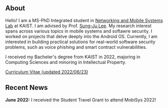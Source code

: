 ## About

Hello! I am a MS-PhD Integrated student in [Networking and Mobile Systems Lab](https://nmsl.kaist.ac.kr/) at KAIST. I am advised by Prof. [Sung-Ju Lee](https://sites.google.com/site/wewantsj/). My research interest spans across various topics in mobile systems and softawre security. I worked on projects that delve deeply into the Android OS. 
Currently, I am interested in building practical solutions for real-world software security problems, such as voice phishing and smart contract vulnerabilities.

I received my Bacheler's degree from KAIST in 2022, majoring in Computing Sciences and minoring in Intellectual Property.

[Curriculum Vitae (updated 2022/06/23)](/files/SujinHan_CV.pdf)

## Recent News

**June 2022:** I received the Student Travel Grant to attend MobiSys 2022!



